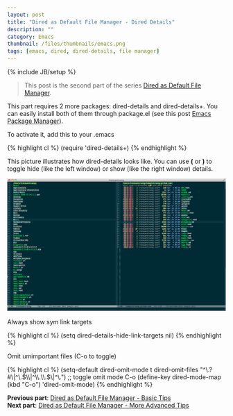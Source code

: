 ```yaml
---
layout: post
title: "Dired as Default File Manager - Dired Details"
description: ""
category: Emacs
thumbnail: /files/thumbnails/emacs.png
tags: [emacs, dired, dired-details, file manager]
---
```

{% include JB/setup %}

> This post is the second part of the series
> [Dired as Default File Manager](/2013/04/24/dired-as-default-file-manager-1-introduction/).

This part requires 2 more packages: dired-details and dired-details+. You
can easily install both of them through package.el (see this post
[Emacs Package Manager](/2013/01/07/emacs-package-manager/)).

To activate it, add this to your .emacs

<!-- more -->

{% highlight cl %}
(require 'dired-details+)
{% endhighlight %}

This picture illustrates how dired-details looks like. You can use **(** or
**)** to toggle hide (like the left window) or show (like the right window) details.

![Dired mode in my Emacs](/files/2013-04-06-dired-mode-as-default-file-manager/dired.png)  

Always show sym link targets

{% highlight cl %}
(setq dired-details-hide-link-targets nil)
{% endhighlight %}

Omit umimportant files (C-o to toggle)

{% highlight cl %}
(setq-default dired-omit-mode t
				dired-omit-files "^\\.?#\\|^\\.$\\|^\\.\\.$\\|^\\.")
;; toggle omit mode C-o
(define-key dired-mode-map (kbd "C-o") 'dired-omit-mode)
{% endhighlight %}

**Previous part**:
[Dired as Default File Manager - Basic Tips](/2013/04/24/dired-as-default-file-manager-2-basic-tips/)  
**Next part**: [Dired as Default File Manager - More Advanced Tips](/2013/04/24/dired-as-default-file-manager-4-more-advanced-tips/)

